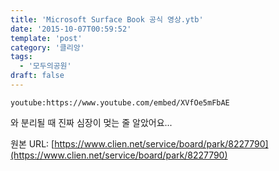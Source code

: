 ```yaml
---
title: 'Microsoft Surface Book 공식 영상.ytb'
date: '2015-10-07T00:59:52'
template: 'post'
category: '클리앙'
tags: 
  - '모두의공원'
draft: false
---
```


`youtube:https://www.youtube.com/embed/XVfOe5mFbAE`

와 분리될 때 진짜 심장이 멎는 줄 알았어요...

원본 URL: [https://www.clien.net/service/board/park/8227790](https://www.clien.net/service/board/park/8227790)